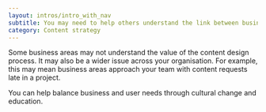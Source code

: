 ```yaml
---
layout: intros/intro_with_nav
subtitle: You may need to help others understand the link between business and user needs. 
category: Content strategy
---
```


Some business areas may not understand the value of the content design process. It may also be a wider issue across your organisation. For example, this may mean business areas approach your team with content requests late in a project. 

You can help balance business and user needs through cultural change and education.
